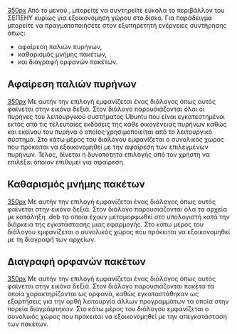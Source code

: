[350px](Αρχείο:12.04.09_sch-scripts_maintenance_menu.png "wikilink") Από
το μενού , μπορείτε να συντηρείτε εύκολα το περιβάλλον του ΣΕΠΕΗΥ κυρίως
για εξοικονόμηση χώρου στο δίσκο. Για παράδειγμα μπορείτε να
πραγματοποιήσετε στον εξυπηρετητή ενέργειες συντήρησης όπως:

  - αφαίρεση παλιών πυρήνων,
  - καθαρισμός μνήμης πακέτων,
  - και διαγραφή ορφανών πακέτων.




## Αφαίρεση παλιών πυρήνων

[350px](Αρχείο:12.04.09_sch-scripts_show_purge_kernels.png "wikilink")
Με αυτήν την επιλογή εμφανίζεται ένας διάλογος όπως αυτός φαίνεται
στην εικόνα δεξιά. Στον διάλογο παρουσιάζονται όλοι οι πυρήνες του
λειτουργικού συστήματος Ubuntu που είναι εγκατεστημένοι εκτός από τις
τελευταίες εκδόσεις της κάθε οικογένειας πυρήνων καθώς και εκείνου του
πυρήνα ο οποίος χρησιμοποιείται από το λειτουργικό σύστημα. Στο κάτω
μέρος του διαλόγου εμφανίζεται ο συνολικός χώρος που πρόκειται να
εξοικονομηθεί με την αφαίρεση των επιλεγμένων πυρήνων. Τέλος,
δίνεται η δυνατότητα επιλογής από τον χρήστη να επιλέξει όποιον
επιθυμεί για αφαίρεση.






## Καθαρισμός μνήμης πακέτων

[350px](Αρχείο:12.04.09_sch-scripts_show_clear_cache.png "wikilink") Με
αυτήν την επιλογή εμφανίζεται ένας διάλογος όπως αυτός φαίνεται στην
εικόνα δεξιά. Στον διάλογο παρουσιάζονται όλα τα αρχεία με κατάληξη
.deb τα οποία έχουν μεταμορφωθεί στο υπολογιστή κατά την διάρκεια της
εγκατάστασης μιας εφαρμογής. Στο κάτω μέρος του διάλογου εμφανίζεται
ο συνολικός χώρος που πρόκειται να εξοικονομηθεί με τη διαγραφή των
αρχείων.











## Διαγραφή ορφανών πακέτων

[350px](Αρχείο:12.04.09_sch-scripts_show_purge_orphans.png "wikilink")
Με αυτήν την επιλογή εμφανίζεται ένας διάλογος όπως αυτός φαίνεται
στην εικόνα δεξιά. Στον διάλογο παρουσιάζονται πακέτα τα οποία
χαρακτηρίζονται ως ορφανά, καθώς εγκαταστάθηκαν ως εξαρτήσεις για
την ορθή λειτουργία άλλων προγραμμάτων τα οποία στην πορεία
διαγράφτηκαν. Στο κάτω μέρος του διάλογου εμφανίζεται ο
συνολικός χώρος που πρόκειται να εξοικονομηθεί με την απεγκατάσταση
των πακέτων.